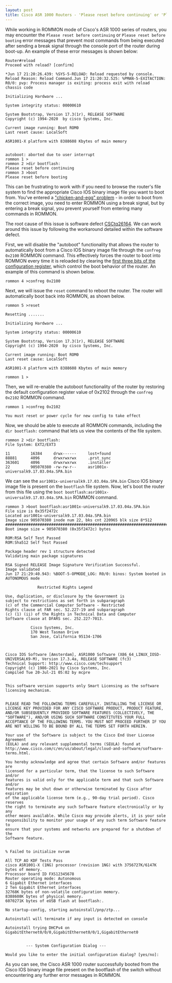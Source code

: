 ```yaml
---
layout: post
title: Cisco ASR 1000 Routers - 'Please reset before continuing' or 'Please reset before booting' in ROMMON
---
```


While working in ROMMON mode of Cisco's ASR 1000 series of routers, you may encounter the `Please reset before continuing` or `Please reset before booting` error messages that prevent most commands from being executed after sending a break signal through the console port of the router during boot-up. An example of these error messages is shown below:

```
Router#reload
Proceed with reload? [confirm]

*Jun 17 21:20:26.439: %SYS-5-RELOAD: Reload requested by console. Reload Reason: Reload Command.Jun 17 21:20:32.525: %PMAN-5-EXITACTION: R0/0: pvp: Process manager is exiting: process exit with reload chassis code

Initializing Hardware ...

System integrity status: 00000610

System Bootstrap, Version 17.3(1r), RELEASE SOFTWARE
Copyright (c) 1994-2020  by cisco Systems, Inc.

Current image running: Boot ROM0
Last reset cause: LocalSoft

ASR1001-X platform with 8388608 Kbytes of main memory


autoboot: aborted due to user interrupt
rommon 1 >
rommon 2 >dir bootflash:
Please reset before continuing
rommon 3 >boot 
Please reset before booting
```

This can be frustrating to work with if you need to browse the router's file system to find the appropriate Cisco IOS binary image file you want to boot from. You've entered a ["chicken-and-egg" problem](https://en.wikipedia.org/wiki/Chicken_or_the_egg) - in order to boot from the correct image, you need to enter ROMMON using a break signal, but by entering a break signal, you prevent yourself from entering many commands in ROMMON.

The root cause of this issue is software defect [CSCtq26164](https://bst.cloudapps.cisco.com/bugsearch/bug/CSCtq26164). We can work around this issue by following the workaround detailed within the software defect.

First, we will disable the "autoboot" functionality that allows the router to automatically boot from a Cisco IOS binary image file through the `confreg 0x2100` ROMMON command. This effectively forces the router to boot into ROMMON every time it is reloaded by clearing the [first three bits of the configuration register](https://www.cisco.com/c/en/us/support/docs/routers/10000-series-routers/50421-config-register-use.html), which control the boot behavior of the router. An example of this command is shown below.

```
rommon 4 >confreg 0x2100
```

Next, we will issue the `reset` command to reboot the router. The router will automatically boot back into ROMMON, as shown below.

```
rommon 5 >reset

Resetting .......

Initializing Hardware ...

System integrity status: 00000610

System Bootstrap, Version 17.3(1r), RELEASE SOFTWARE
Copyright (c) 1994-2020  by cisco Systems, Inc.

Current image running: Boot ROM0
Last reset cause: LocalSoft

ASR1001-X platform with 8388608 Kbytes of main memory

rommon 1 >
```

Then, we will re-enable the autoboot functionality of the router by restoring the default configuration register value of 0x2102 through the `confreg 0x2102` ROMMON command.

```
rommon 1 >confreg 0x2102

You must reset or power cycle for new config to take effect
```

Now, we should be able to execute all ROMMON commands, including the `dir bootflash:` command that lets us view the contents of the file system.

```
rommon 2 >dir bootflash:
File System: EXT2/EXT3

11         16384     drwx------     lost+found
88881      4096      drwxrwxrwx     .prst_sync
363601     4096      drwxrwxrwx     .installer
22         905070380 -rw-rw-r--     asr1001x-universalk9.17.03.04a.SPA.bin
```

We can see the `asr1001x-universalk9.17.03.04a.SPA.bin` Cisco IOS binary image file is present on the `bootflash` file system. Now, let's boot the router from this file using the `boot bootflash:asr1001x-universalk9.17.03.04a.SPA.bin` ROMMON command.

```
rommon 3 >boot bootflash:asr1001x-universalk9.17.03.04a.SPA.bin
File size is 0x35f2472c
Located asr1001x-universalk9.17.03.04a.SPA.bin 
Image size 905070380 inode num 22, bks cnt 220965 blk size 8*512
#######################################################################################################################################################################################################################################################################################################################################################################################################################################################################################################################################################################################################################################################################################################################################################################################################################################################################################################################################################################################################################################################################################################################################################################################################################################################################################################################################################################################################################################################################################################################################################################################################################################################################################################################################################################################################################################################################################################################################################################################################################################################################################################################################################################################################################################################################################################################################################################################################################################################################################################################################################################################################################################################################################################################################################################################################################################################################################################################################################################################################################################################################################################################################################################################################################################################################################################################################################################################################################################################################################################################################################################################################################################################################################################################################################################################################################################################################################################################################################################################################################################################################################################################################################################################################################################################################################################################################################################################################################################################################################################################################################################################################################################################################################################################################################################################################################################################################################################################################################################################################################################################################################################################################################################################################################################################################################################################################################################################################################################################################################################################################################################################################################################################################################################################################################################################################################################################################################################################################################################################################################################################################################################################################################################################################################################################################################################################################################################################################################################################################################################################################################################################################################################################################################################################################################################################################################################################################################################################################################################################################################################################################################################################################################################################################################################################################################################################################################################################################################################################################################################################################################################################################################################################################################################################################################################################################################################################################################################################################################################################################################################################################################################################################################################################################################################################################################################################################################################################################################################################################################################################################################################################################################################################################################################################################################################################################################################################################################################################################################################################################################################################################################################################################################################################################
Boot image size = 905070380 (0x35f2472c) bytes

ROM:RSA Self Test Passed
ROM:Sha512 Self Test Passed

Package header rev 1 structure detected
Validating main package signatures

RSA Signed RELEASE Image Signature Verification Successful.
Image validated
Jun 17 21:29:40.943: %BOOT-5-OPMODE_LOG: R0/0: binos: System booted in AUTONOMOUS mode

              Restricted Rights Legend

Use, duplication, or disclosure by the Government is
subject to restrictions as set forth in subparagraph
(c) of the Commercial Computer Software - Restricted
Rights clause at FAR sec. 52.227-19 and subparagraph
(c) (1) (ii) of the Rights in Technical Data and Computer
Software clause at DFARS sec. 252.227-7013.

           Cisco Systems, Inc.
           170 West Tasman Drive
           San Jose, California 95134-1706



Cisco IOS Software [Amsterdam], ASR1000 Software (X86_64_LINUX_IOSD-UNIVERSALK9-M), Version 17.3.4a, RELEASE SOFTWARE (fc3)
Technical Support: http://www.cisco.com/techsupport
Copyright (c) 1986-2021 by Cisco Systems, Inc.
Compiled Tue 20-Jul-21 05:02 by mcpre


This software version supports only Smart Licensing as the software licensing mechanism.


PLEASE READ THE FOLLOWING TERMS CAREFULLY. INSTALLING THE LICENSE OR
LICENSE KEY PROVIDED FOR ANY CISCO SOFTWARE PRODUCT, PRODUCT FEATURE,
AND/OR SUBSEQUENTLY PROVIDED SOFTWARE FEATURES (COLLECTIVELY, THE
"SOFTWARE"), AND/OR USING SUCH SOFTWARE CONSTITUTES YOUR FULL
ACCEPTANCE OF THE FOLLOWING TERMS. YOU MUST NOT PROCEED FURTHER IF YOU
ARE NOT WILLING TO BE BOUND BY ALL THE TERMS SET FORTH HEREIN.

Your use of the Software is subject to the Cisco End User License Agreement
(EULA) and any relevant supplemental terms (SEULA) found at
http://www.cisco.com/c/en/us/about/legal/cloud-and-software/software-terms.html.

You hereby acknowledge and agree that certain Software and/or features are
licensed for a particular term, that the license to such Software and/or
features is valid only for the applicable term and that such Software and/or
features may be shut down or otherwise terminated by Cisco after expiration
of the applicable license term (e.g., 90-day trial period). Cisco reserves
the right to terminate any such Software feature electronically or by any
other means available. While Cisco may provide alerts, it is your sole
responsibility to monitor your usage of any such term Software feature to
ensure that your systems and networks are prepared for a shutdown of the
Software feature.


% Failed to initialize nvram

All TCP AO KDF Tests Pass
cisco ASR1001-X (1NG) processor (revision 1NG) with 3756727K/6147K bytes of memory.
Processor board ID FXS12345678
Router operating mode: Autonomous
6 Gigabit Ethernet interfaces
2 Ten Gigabit Ethernet interfaces
32768K bytes of non-volatile configuration memory.
8388608K bytes of physical memory.
6070271K bytes of eUSB flash at bootflash:.

No startup-config, starting autoinstall/pnp/ztp...

Autoinstall will terminate if any input is detected on console

Autoinstall trying DHCPv4 on GigabitEthernet0/0/0,GigabitEthernet0/0/1,GigabitEthernet0


         --- System Configuration Dialog ---

Would you like to enter the initial configuration dialog? [yes/no]: 
```

As you can see, the Cisco ASR 1000 router successfully booted from the Cisco IOS binary image file present on the bootflash of the switch without encountering any further error messages in ROMMON.
